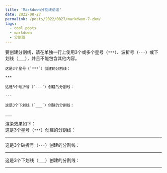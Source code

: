 ```yaml
---
title: 'Markdown分割线语法'
date: 2022-08-27
permalink: /posts/2022/0827/markdwon-7-zkm/
tags:
  - cool posts
  - markdown
  - 分割线
---
```

要创建分割线，请在单独一行上使用3个或多个星号（`***`）、波折号（`---`）或下划线（`___`），并且不能包含其他内容。  
```
这是3个星号（`***`）创建的分割线：  

***

这是3个破折号（`---`）创建的分割线：  

---

这是3个下划线（`___`）创建的分割线：  

___
```  
渲染效果如下：  
这是3个星号（`***`）创建的分割线：  

***

这是3个破折号（`---`）创建的分割线：  

---

这是3个下划线（`___`）创建的分割线：  

___

